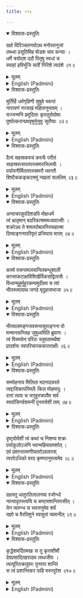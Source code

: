 ```yaml
---
title: ०१६

---
```

<div class="audioEmbed"  caption="सीतालक्ष्मी-वाचनम्" src="https://archive.org/download/nArAyaNIyam-shlokawise-audio/016/016_01.mp3"></div>
<details open><summary>विश्वास-प्रस्तुतिः</summary>

दक्षो विरिञ्चतनयोऽथ मनोस्तनूजां  
लब्ध्वा प्रसूतिमिह षोडश चाप कन्याः ।  
धर्मे त्रयोदश ददौ पितृषु स्वधां च  
स्वाहां हविर्भुजि सतीं गिरिशे त्वदंशे ॥१॥
</details>
<details><summary>मूलम्</summary>

दक्षो विरिञ्चतनयोऽथ मनोस्तनूजां  
लब्ध्वा प्रसूतिमिह षोडश चाप कन्याः ।  
धर्मे त्रयोदश ददौ पितृषु स्वधां च  
स्वाहां हविर्भुजि सतीं गिरिशे त्वदंशे ॥१॥
</details>





<details ><summary>English (Padmini)</summary>

Brahma's son Daksha Prajapati, married Prasuti, daughter of Swayambhuva Manu and fathered sixteen daughters by her. Of these he gave thirteen to God Dharma, Swadha to the ancestors, Swaha to Agni, the Fire god and Sati to Siva, who was a part of Thine own self, in marriage.

</details>

<div class="audioEmbed"  caption="सीतालक्ष्मी-वाचनम्" src="https://archive.org/download/nArAyaNIyam-shlokawise-audio/016/016_02.mp3"></div>
<details open><summary>विश्वास-प्रस्तुतिः</summary>

मूर्तिर्हि धर्मगृहिणी सुषुवे भवन्तं  
नारायणं नरसखं महितानुभावम् ।  
यज्जन्मनि प्रमुदिताः कृततुर्यघोषाः  
पुष्पोत्करान्प्रववृषुर्नुनुवुः सुरौघाः ॥२॥
</details>
<details><summary>मूलम्</summary>

मूर्तिर्हि धर्मगृहिणी सुषुवे भवन्तं  
नारायणं नरसखं महितानुभावम् ।  
यज्जन्मनि प्रमुदिताः कृततुर्यघोषाः  
पुष्पोत्करान्प्रववृषुर्नुनुवुः सुरौघाः ॥२॥
</details>





<details ><summary>English (Padmini)</summary>

Dharma's wife Murthi gave birth to Thee, Narayana, along with Thy twin Nara, both of great glory. The devas who were overjoyed at this incarnation of Thee, sounded drums, showered flowers and sang Thy praises.

</details>

<div class="audioEmbed"  caption="सीतालक्ष्मी-वाचनम्" src="https://archive.org/download/nArAyaNIyam-shlokawise-audio/016/016_03.mp3"></div>
<details open><summary>विश्वास-प्रस्तुतिः</summary>

दैत्यं सहस्रकवचं कवचैः परीतं  
साहस्रवत्सरतपस्समराभिलव्यैः ।  
पर्यायनीर्मिततपस्समरौ भवन्तौ  
शिष्टैककङ्कटममुं न्यहतां सललिम् ॥३॥
</details>
<details><summary>मूलम्</summary>

दैत्यं सहस्रकवचं कवचैः परीतं  
साहस्रवत्सरतपस्समराभिलव्यैः ।  
पर्यायनीर्मिततपस्समरौ भवन्तौ  
शिष्टैककङ्कटममुं न्यहतां सललिम् ॥३॥
</details>





<details ><summary>English (Padmini)</summary>

In order to destroy the demon Sahasrakavacha, who donned a thousand armours, Thou in the twin form of Nara-Narayana, did penance and battle, alternately for a thousand years, and as a result of that penance, all but one of his armours were shattered. Thou broke the remaining one armour and thus effortlessly killed him.

</details>

<div class="audioEmbed"  caption="सीतालक्ष्मी-वाचनम्" src="https://archive.org/download/nArAyaNIyam-shlokawise-audio/016/016_04.mp3"></div>
<details open><summary>विश्वास-प्रस्तुतिः</summary>

अन्वाचरन्नुपदिशन्नपि मोक्षधर्मं  
त्वं भ्रातृमान् बदरिकाश्रममध्यवात्सीः ।  
शक्रोऽथ ते शमतपोबलनिस्सहात्मा  
दिव्याङ्गनापरिवृतं प्रजिघाय मारम् ॥४॥
</details>
<details><summary>मूलम्</summary>

अन्वाचरन्नुपदिशन्नपि मोक्षधर्मं  
त्वं भ्रातृमान् बदरिकाश्रममध्यवात्सीः ।  
शक्रोऽथ ते शमतपोबलनिस्सहात्मा  
दिव्याङ्गनापरिवृतं प्रजिघाय मारम् ॥४॥
</details>





<details ><summary>English (Padmini)</summary>

Thou and Thy brother Nara, retired to the hermitage at Badarika, and spent Thy time practising the path to salvation and teaching the same to others also. Then Indra, unable to tolerate Thy peaceful existence and jealous of the strength of Thy penance, sent Manmatha, the god of love, along with celestial maidens to disturb Thy peace and penance.

</details>

<div class="audioEmbed"  caption="सीतालक्ष्मी-वाचनम्" src="https://archive.org/download/nArAyaNIyam-shlokawise-audio/016/016_05.mp3"></div>
<details open><summary>विश्वास-प्रस्तुतिः</summary>

कामो वसन्तमलयानिलबन्धुशाली  
कान्ताकटाक्षविशिखैर्विकसद्विलासैः ।  
विध्यन्मुहुर्मुहुरकम्पमुदीक्ष्य च त्वां  
भीतस्त्वायाथ जगदे मृदुहासभाजा ॥५॥
</details>
<details><summary>मूलम्</summary>

कामो वसन्तमलयानिलबन्धुशाली  
कान्ताकटाक्षविशिखैर्विकसद्विलासैः ।  
विध्यन्मुहुर्मुहुरकम्पमुदीक्ष्य च त्वां  
भीतस्त्वायाथ जगदे मृदुहासभाजा ॥५॥
</details>





<details ><summary>English (Padmini)</summary>

Cupid (Manmatha) along with his friends, the spring (Vasanta) season and the gentle Malaya breeze, aimed his arrows consisting of the erotic glances and graceful dance movements of the celestial maidens at Thee. On seeing Thee still unmoved by such gestures, Cupid was alarmed. Thou spoke to him, then with a kind smile.

</details>

<div class="audioEmbed"  caption="सीतालक्ष्मी-वाचनम्" src="https://archive.org/download/nArAyaNIyam-shlokawise-audio/016/016_06.mp3"></div>
<details open><summary>विश्वास-प्रस्तुतिः</summary>

भीत्यालमङ्गजवसन्तसुराङ्गना वो  
मन्मानसन्त्विह जुषुध्वमिति ब्रुवाणः ।  
त्वं विस्मयेन परितः स्तुवतामथैषां  
प्रादर्शयः स्वपरिचारककातराक्षीः ॥६॥
</details>
<details><summary>मूलम्</summary>

भीत्यालमङ्गजवसन्तसुराङ्गना वो  
मन्मानसन्त्विह जुषुध्वमिति ब्रुवाणः ।  
त्वं विस्मयेन परितः स्तुवतामथैषां  
प्रादर्शयः स्वपरिचारककातराक्षीः ॥६॥
</details>





<details ><summary>English (Padmini)</summary>

Reassuring Cupid, Vasanta and the celestial maidens to be calm, Thou revealed to them Thy own retinue of beautiful maidens, standing around, singing Thy glory, who were a creation of Thine own mind and they were wonder struck by that sight.

</details>

<div class="audioEmbed"  caption="सीतालक्ष्मी-वाचनम्" src="https://archive.org/download/nArAyaNIyam-shlokawise-audio/016/016_07.mp3"></div>
<details open><summary>विश्वास-प्रस्तुतिः</summary>

सम्मोहनाय मिलिता मदनादयस्ते  
त्वद्दासिकापरिमलैः किल मोहमापुः ।  
दत्तां त्वया च जगृहुस्त्रपयैव सर्व  
स्वर्वासिगर्वशमनीं पुनरुर्वशीं ताम् ॥७॥
</details>
<details><summary>मूलम्</summary>

सम्मोहनाय मिलिता मदनादयस्ते  
त्वद्दासिकापरिमलैः किल मोहमापुः ।  
दत्तां त्वया च जगृहुस्त्रपयैव सर्व  
स्वर्वासिगर्वशमनीं पुनरुर्वशीं ताम् ॥७॥
</details>





<details ><summary>English (Padmini)</summary>

Cupid and his companions who had conspired together to allure Thee were in fact captivated by the sweet aroma of Thy serving maids. Ashamed of themselves they humbly accepted Urvasi, (who was so beautiful that the pride of the heavenly damsels was subdued) presented by Thee to them.

</details>

<div class="audioEmbed"  caption="सीतालक्ष्मी-वाचनम्" src="https://archive.org/download/nArAyaNIyam-shlokawise-audio/016/016_08.mp3"></div>
<details open><summary>विश्वास-प्रस्तुतिः</summary>

दृष्ट्वोर्वशीं त्वं कथां च निशम्य शक्रः  
पर्याकुलोऽजनि भवन्महिमावमर्शात् ।  
एवं प्रशान्तरमणीयतरोऽवतारस्  
त्वत्तोऽधिको वरद कृष्णतनुस्त्वमेव ॥८॥
</details>
<details><summary>मूलम्</summary>

दृष्ट्वोर्वशीं त्वं कथां च निशम्य शक्रः  
पर्याकुलोऽजनि भवन्महिमावमर्शात् ।  
एवं प्रशान्तरमणीयतरोऽवतारस्  
त्वत्तोऽधिको वरद कृष्णतनुस्त्वमेव ॥८॥
</details>





<details ><summary>English (Padmini)</summary>

Seeing Urvasi and perceiving Thy glory, Indra became disturbed in mind, reflecting on Thy majesty. Oh, Grantor of Boons ! There is only one other incarnation of Thine which surpasses this one in peace and beauty and that is Thy incarnation as Krishna.

</details>

<div class="audioEmbed"  caption="सीतालक्ष्मी-वाचनम्" src="https://archive.org/download/nArAyaNIyam-shlokawise-audio/016/016_09.mp3"></div>
<details open><summary>विश्वास-प्रस्तुतिः</summary>

दक्षस्तु धातुरतिलालनया रजोन्धो  
नात्यादृतस्त्वयि च कष्टमशान्तिरासीत् ।  
येन व्यरुन्ध स भवत्तनुमेव शर्वं  
यज्ञो च वैरपिशुने स्वसुतां व्यमानीत् ॥९॥
</details>
<details><summary>मूलम्</summary>

दक्षस्तु धातुरतिलालनया रजोन्धो  
नात्यादृतस्त्वयि च कष्टमशान्तिरासीत् ।  
येन व्यरुन्ध स भवत्तनुमेव शर्वं  
यज्ञो च वैरपिशुने स्वसुतां व्यमानीत् ॥९॥
</details>





<details ><summary>English (Padmini)</summary>

Daksha who was overly indulged by Brahma, became blinded by arrogance due to the predominance of Rajo Guna in his mind. He had no respect or devotion for Thee and was unfortunately without any peace of mind. Due to this taint in his nature, he developed a hatred for Lord Siva, who too is a form of Thee and projected his hatred by insulting his own daughter, Sati, who was Siva's wife, in the sacrifice he performed.

</details>

<div class="audioEmbed"  caption="सीतालक्ष्मी-वाचनम्" src="https://archive.org/download/nArAyaNIyam-shlokawise-audio/016/016_10.mp3"></div>
<details open><summary>विश्वास-प्रस्तुतिः</summary>

कृद्धेशमर्दितमखः स तु कृत्तशीर्षो  
देवप्रसादितहरादथ लब्धजीवः ।  
त्वत्पूरितक्रतुवरः पुनराप शान्तिं  
स त्वं प्रशान्तिकर पाहि मरुत्पुरेश ॥१०॥
</details>
<details><summary>मूलम्</summary>

कृद्धेशमर्दितमखः स तु कृत्तशीर्षो  
देवप्रसादितहरादथ लब्धजीवः ।  
त्वत्पूरितक्रतुवरः पुनराप शान्तिं  
स त्वं प्रशान्तिकर पाहि मरुत्पुरेश ॥१०॥
</details>

<details ><summary>English (Padmini)</summary>

Siva, who was enraged by Daksha's insults, destroyed the sacrifice and cut off his head. Then, when Siva was propitiated by the gods, Daksha regained his life due to Siva's blessing. His sacrifice was then completed in the best manner possible by Thee and he got back his peace of mind. Oh Gurvayurappa ! Thou who brings peace to the devotee's heart, May Thou save me.

</details>

